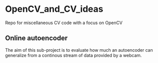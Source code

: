 # OpenCV_and_CV_ideas
Repo for miscellaneous CV code with a focus on OpenCV

## Online autoencoder
The aim of this sub-project is to evaluate how much an autoencoder can generalize from a continous stream of data provided by a webcam.
